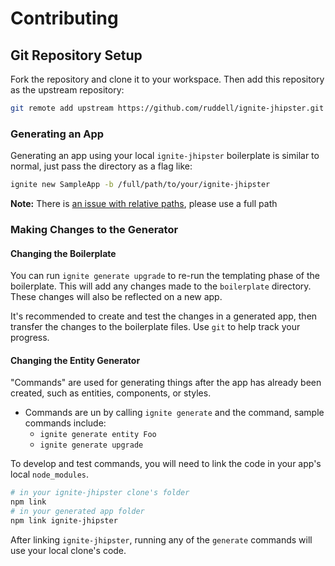 # Contributing

## Git Repository Setup

Fork the repository and clone it to your workspace.  Then add this repository as the upstream repository:

```sh
git remote add upstream https://github.com/ruddell/ignite-jhipster.git
```

### Generating an App

Generating an app using your local `ignite-jhipster` boilerplate is similar to normal, just pass the directory as a flag like:

```sh
ignite new SampleApp -b /full/path/to/your/ignite-jhipster
```

**Note:** There is [an issue with relative paths](https://github.com/infinitered/ignite-ir-boilerplate/issues/107), please use a full path

### Making Changes to the Generator

#### Changing the Boilerplate

You can run `ignite generate upgrade` to re-run the templating phase of the boilerplate.  This will add any changes made to the
 `boilerplate` directory.  These changes will also be reflected on a new app.

It's recommended to create and test the changes in a generated app, then transfer the changes to the boilerplate files.  Use `git` to help track your progress.

#### Changing the Entity Generator

"Commands" are used for generating things after the app has already been created, such as entities, components, or styles.

- Commands are un by calling `ignite generate` and the command, sample commands include:
  - `ignite generate entity Foo`
  - `ignite generate upgrade`

To develop and test commands, you will need to link the code in your app's local `node_modules`.

```sh
# in your ignite-jhipster clone's folder
npm link
# in your generated app folder
npm link ignite-jhipster
```

After linking `ignite-jhipster`, running any of the `generate` commands will use your local clone's code.
